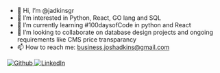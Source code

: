- 👋 Hi, I’m @jadkinsgr
- 👀 I’m interested in Python, React, GO lang and SQL
- 🌱 I’m currently learning #100daysofCode in python and React
- 💞️ I’m looking to collaborate on database design projects and ongoing requirements like CMS price transparancy
- 📫 How to reach me: business.joshadkins@gmail.com

[![Github](https://img.shields.io/badge/GitHub-100000?style=for-the-badge&logo=github&logoColor=white)
](https://github.com/jadkinsgr)
[![LinkedIn](https://img.shields.io/badge/LinkedIn-0077B5?style=for-the-badge&logo=linkedin&logoColor=white)](https://www.linkedin.com/in/joshua-t-adkins/)

<!---
jadkinsgr/jadkinsgr is a ✨ special ✨ repository because its `README.md` (this file) appears on your GitHub profile.
You can click the Preview link to take a look at your changes.
--->
